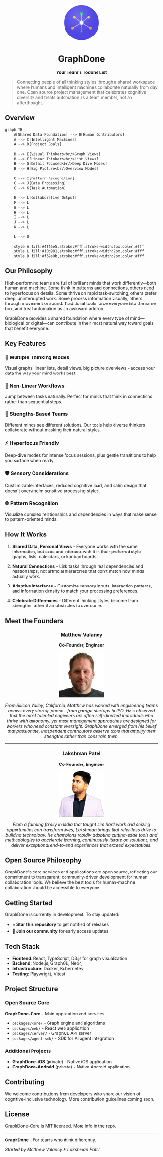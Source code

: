 <div align="center">
<img src="img/graphdone-logo.svg" alt="GraphDone Logo" width="120" height="120">

# GraphDone
**Your Team's Todone List**
</div>

> Connecting people of all thinking styles through a shared workspace where humans and intelligent machines collaborate naturally from day one. Open source project management that celebrates cognitive diversity and treats automation as a team member, not an afterthought.

## Overview

```mermaid
graph TB
    A[Shared Data Foundation] --> B[Human Contributors]
    A --> C[Intelligent Machines]
    A --> D[Project Goals]
    
    B --> E[Visual Thinkers<br/>Graph Views]
    B --> F[Linear Thinkers<br/>List Views]
    B --> G[Detail Focused<br/>Deep Dive Modes]
    B --> H[Big Picture<br/>Overview Modes]
    
    C --> I[Pattern Recognition]
    C --> J[Data Processing]
    C --> K[Task Automation]
    
    E --> L[Collaborative Output]
    F --> L
    G --> L
    H --> L
    I --> L
    J --> L
    K --> L
    
    L --> D
    
    style A fill:#4f46e5,stroke:#fff,stroke-width:2px,color:#fff
    style L fill:#10b981,stroke:#fff,stroke-width:2px,color:#fff
    style D fill:#f59e0b,stroke:#fff,stroke-width:2px,color:#fff
```

## Our Philosophy

High-performing teams are full of brilliant minds that work differently—both human and machine. Some think in patterns and connections, others need to hyperfocus on details. Some thrive on rapid task-switching, others prefer deep, uninterrupted work. Some process information visually, others through movement or sound. Traditional tools force everyone into the same box, and treat automation as an awkward add-on. 

GraphDone provides a shared foundation where every type of mind—biological or digital—can contribute in their most natural way toward goals that benefit everyone.

## Key Features

### 🧠 **Multiple Thinking Modes**
Visual graphs, linear lists, detail views, big picture overviews - access your data the way your mind works best.

### 🔗 **Non-Linear Workflows** 
Jump between tasks naturally. Perfect for minds that think in connections rather than sequential steps.

### 👥 **Strengths-Based Teams**
Different minds see different solutions. Our tools help diverse thinkers collaborate without masking their natural styles.

### ⚡ **Hyperfocus Friendly**
Deep-dive modes for intense focus sessions, plus gentle transitions to help you surface when ready.

### 🛡️ **Sensory Considerations**
Customizable interfaces, reduced cognitive load, and calm design that doesn't overwhelm sensitive processing styles.

### 🌐 **Pattern Recognition**
Visualize complex relationships and dependencies in ways that make sense to pattern-oriented minds.

## How It Works

1. **Shared Data, Personal Views** - Everyone works with the same information, but sees and interacts with it in their preferred style - graphs, lists, calendars, or kanban boards.

2. **Natural Connections** - Link tasks through real dependencies and relationships, not artificial hierarchies that don't match how minds actually work.

3. **Adaptive Interfaces** - Customize sensory inputs, interaction patterns, and information density to match your processing preferences.

4. **Celebrate Differences** - Different thinking styles become team strengths rather than obstacles to overcome.

## Meet the Founders

<div align="center">

### Matthew Valancy
**Co-Founder, Engineer**

<p align="center">
  <img src="img/matthew-photo.png" alt="Matthew Valancy" width="150" height="150">
</p>

*From Silicon Valley, California, Matthew has worked with engineering teams across every startup phase—from garage startups to IPO. He's observed that the most talented engineers are often self-directed individuals who thrive with autonomy, yet most management approaches are designed for workers who need constant oversight. GraphDone emerged from his belief that passionate, independent contributors deserve tools that amplify their strengths rather than constrain them.*

---

### Lakshman Patel
**Co-Founder, Engineer** 

<p align="center">
  <img src="img/lakshman-photo.png" alt="Lakshman Patel" width="150" height="150">
</p>

*From a farming family in India that taught him hard work and seizing opportunities can transform lives, Lakshman brings that relentless drive to building technology. He champions rapidly adopting cutting-edge tools and methodologies to accelerate learning, continuously iterate on solutions, and deliver exceptional end-to-end experiences that exceed expectations.*

</div>

## Open Source Philosophy

GraphDone's core services and applications are open source, reflecting our commitment to transparent, community-driven development for human collaboration tools. We believe the best tools for human-machine collaboration should be accessible to everyone.

## Getting Started

GraphDone is currently in development. To stay updated:

- ⭐ **Star this repository** to get notified of releases
- 📧 **Join our community** for early access updates

## Tech Stack

- **Frontend**: React, TypeScript, D3.js for graph visualization
- **Backend**: Node.js, GraphQL, Neo4j
- **Infrastructure**: Docker, Kubernetes
- **Testing**: Playwright, Vitest

## Project Structure

### Open Source Core
**GraphDone-Core** - Main application and services
- `packages/core/` - Graph engine and algorithms  
- `packages/web/` - React web application
- `packages/server/` - GraphQL API server
- `packages/agent-sdk/` - SDK for AI agent integration

### Additional Projects
- **GraphDone-iOS** (private) - Native iOS application
- **GraphDone-Android** (private) - Native Android application

## Contributing

We welcome contributions from developers who share our vision of cognitive-inclusive technology. More contribution guidelines coming soon.

## License

GraphDone-Core is MIT licensed. More info in the repo.

---

**GraphDone** - For teams who think differently.

*Started by Matthew Valancy & Lakshman Patel*
